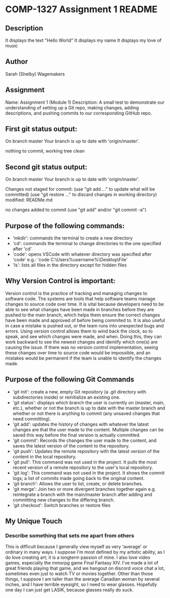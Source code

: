 # COMP-1327 Assignment 1 README
 
## Description
It displays the text "Hello World"
It displays my name
It displays my love of music
 
## Author
Sarah (Shelby) Wagemakers

## Assignment
Name: Assignment 1 (Module 1)
Description: A small test to demonstrate our understanding of setting up a Git repo, making changes, adding descriptions, and pushing commits to our corresponding GitHub repo.

## First git status output:
On branch master
Your branch is up to date with 'origin/master'.

nothing to commit, working tree clean

## Second git status output:
On branch master
Your branch is up to date with 'origin/master'.

Changes not staged for commit:
  (use "git add <file>..." to update what will be committed)
  (use "git restore <file>..." to discard changes in working directory)
        modified:   READMe.md

no changes added to commit (use "git add" and/or "git commit -a")

## Purpose of the following commands:

- 'mkdir': commands the terminal to create a new directory
- 'cd': commands the terminal to change directories to the one specified after 'cd'
- 'code': opens VSCode with whatever directory was specified after 'code' e.g.: 'code C:\Users\%username%\Desktop\File'
- 'ls': lists all files in the directory except for hidden files

## Why Version Control is important:

Version control is the practice of tracking and managing changes to software code. The systems are tools that help software teams manage changes to source code over time. It is vital because developers need to be able to see what changes have been made in branches before they are pushed to the main branch, which helps them ensure the correct changes have been made and approved of before being commited to. It is also useful in case a mistake is pushed out, or the team runs into unexpected bugs and errors. Using version control allows them to wind back the clock, so to speak, and see which changes were made, and when. Doing this, they can work backward to see the newest changes and identify which one(s) are causing the issue. If there was no version control implementation, seeing these changes over time to source code would be impossible, and an mistakes would be permanent if the team is unable to identify the changes made. 

## Purpose of the following Git Commands

- 'git init': create a new, empty Git repository (a .git  directory with subdirectories inside) or reinitialize an existing one.
- 'git status': displays which branch the user is currently on (master, main, etc.), whether or not the branch is up to date with the master branch and whether or not there is anything to commit (any unsaved changes that need committing).
- 'git add': updates the history of changes with whatever the latest changes are that the user made to the content. Multiple changes can be saved this way before the final version is actually committed. 
- 'git commit': Records the changes the user made to the content, and saves the latest version of the content to the repository.
- 'git push': Updates the remote repository with the latest version of the content in the local repository.
- 'git pull': This command was not used in the project. It pulls the most recent version of a remote repository to the user's local repository.
- 'git log': This command was not used in the project. It shows the commit logs; a list of commits made going back to the original content.
- 'git branch': Allows the user to list, create, or delete branches.
- 'git merge': Join two or more divergent branches together again e.g. reintegrate a branch with the main/master branch after adding and committing new changes to the differing branch. 
- 'git checkout': Switch branches or restore files

## My Unique Touch

### Describe something that sets me apart from others

This is difficult because I generally view myself as very 'average' or ordinary in many ways. I suppose I'm most defined by my artistic ability, as I do love creating art; it is a longterm passion of mine. I also love video games, especially the mmorpg game Final Fantasy XIV. I've made a lot of great friends playing that game, and we hangout on discord voice chat a lot, sometimes even just to watch TV or movies together. Other than those things, I suppsoe I am taller than the average Canadian woman by several inches, and I have terrible eyesight, so I need to wear glasses. Hopefully one day I can just get LASIK, because glasses really do suck. 